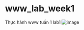 # www_lab_week1
Thực hành www tuần 1 lab1
![image](https://github.com/ngocmai1522k2/www_lab_week1/assets/144517477/a8411a54-d7b8-4844-8a1d-97a536bc8c6b)
